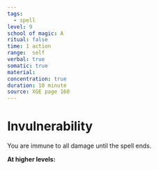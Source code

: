 ```yaml
---
tags:
  - spell
level: 9
school of magic: A
ritual: false
time: 1 action
range:  self
verbal: true
somatic: true
material: 
concentration: true
duration: 10 minute
source: XGE page 160
---
```

# Invulnerability
You are immune to all damage until the spell ends.

**At higher levels:** 